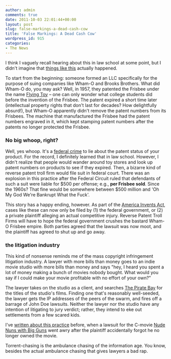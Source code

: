 ```yaml
---
author: admin
comments: true
date: 2011-10-03 22:01:44+00:00
layout: post
slug: false-markings-a-dead-cash-cow
title: 'False Markings: A Dead Cash Cow'
wordpress_id: 915
categories:
- The News
---
```


I think I vaguely recall hearing about this in law school at some point, but I didn't imagine that [things like this](http://blogs.wsj.com/law/2011/09/29/false-marking-cases-truly-dead/?mod=WSJBlog) actually happened.

To start from the beginning: someone formed an LLC specifically for the purpose of suing companies like Wham-O and Brooks Brothers. What did Wham-O do, you may ask? Well, in 1957, they patented the Frisbee under the name [Flying Toy](http://patimg1.uspto.gov/.piw?Docid=D0183626&homeurl;=http%3A%2F%2Fpatft.uspto.gov%2Fnetacgi%2Fnph-Parser%3FSect1%3DPTO1%2526Sect2%3DHITOFF%2526d%3DPALL%2526p%3D1%2526u%3D%25252Fnetahtml%25252FPTO%25252Fsrchnum.htm%2526r%3D1%2526f%3DG%2526l%3D50%2526s1%3DD183626.PN.%2526OS%3DPN%2FD183626%2526RS%3DPN%2FD183626&PageNum;=&Rtype;=&SectionNum;=&idkey;=NONE&Input;=View+first+page) – one can only wonder what college students did before the invention of the Frisbee. The patent expired a short time later (intellectual property rights that don't last for decades? How delightfully absurd!), but Wham-O apparently didn't remove the patent numbers from its Frisbees. The machine that manufactured the Frisbee had the patent numbers engraved in it, which kept stamping patent numbers after the patents no longer protected the Frisbee.

### No big whoop, right? 

Well, yes whoop. It's a [federal crime](http://www.uspto.gov/web/offices/pac/mpep/documents/appxl_35_U_S_C_292.htm) to lie about the patent status of your product. For the record, I definitely learned that in law school. However, I didn't realize that people would wander around toy stores and look up patent numbers on products to see if they expired. Then, a bizarre kind of reverse patent troll firm would file suit in federal court. There was an explosion in this practice after the Federal Circuit ruled that defendants of such a suit were liable for $500 per offense; e.g., **per Frisbee sold**. Since the 1960s? That fine would be somewhere between $500 million and 'Oh My God We're Bankrupt What the Fuck'.

This story has a happy ending, however. As part of the [America Invents Act](http://www.whitehouse.gov/the-press-office/2011/09/16/president-obama-signs-america-invents-act-overhauling-patent-system-stim), cases like these can now only be filed by (1) the federal government, or (2) a private plaintiff alleging an actual competitive injury. Reverse Patent Troll Firms will have to hope the federal government crushes the bastard Wham-O Frisbee empire. Both parties agreed that the lawsuit was now moot, and the plaintiff has agreed to shut up and go away.

### the litigation industry

This kind of nonsense reminds me of the mass copyright infringement litigation industry. A lawyer with more bills than money goes to an indie movie studio with more bills than money and says "hey, I heard you spent a lot of money making a bunch of movies nobody bought. What would you say if I could make your movie profitable with no effort of your own?"

The lawyer takes on the studio as a client, and searches [The Pirate Bay](http://thepiratebay.org) for the titles of the studio's films. Finding one that's reasonably well-seeded, the lawyer gets the IP addresses of the peers of the swarm, and fires off a barrage of John Doe lawsuits. Neither the lawyer nor the studio have any intention of litigating to jury verdict; rather, they intend to eke out settlements from a few scared kids. 

I've [written about this practice](http://blog.ipsaloquitur.org/post/how-not-to-file-a-lawsuit/) before, when a lawsuit for the C-movie [Nude Nuns with Big Guns](http://www.imdb.com/title/tt1352388/) went awry after the plaintiff accidentally forgot he no longer owned the movie. 

Torrent-chasing is the ambulance chasing of the information age. You know, besides the actual ambulance chasing that gives lawyers a bad rap.
